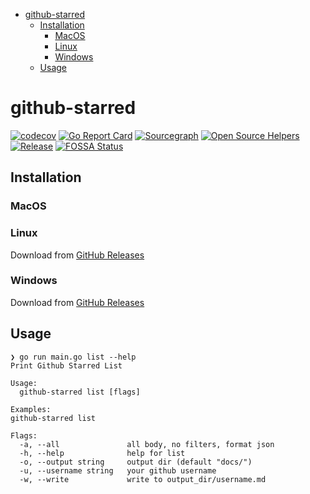 <!--ts-->
   * [github-starred](./readme.md#github-starred)
      * [Installation](./readme.md#installation)
         * [MacOS](./readme.md#macos)
         * [Linux](./readme.md#linux)
         * [Windows](./readme.md#windows)
      * [Usage](./readme.md#usage)

<!-- Added by: runner, at: Sat Apr 10 09:42:57 UTC 2021 -->

<!--te-->
# github-starred

[![codecov](https://codecov.io/gh/yiranzai/github-starred/branch/master/graph/badge.svg)](https://codecov.io/gh/yiranzai/github-starred)
[![Go Report Card](https://goreportcard.com/badge/github.com/yiranzai/github-starred)](https://goreportcard.com/report/github.com/yiranzai/github-starred)
[![Sourcegraph](https://sourcegraph.com/github.com/yiranzai/github-starred/-/badge.svg)](https://sourcegraph.com/github.com/yiranzai/github-starred?badge)
[![Open Source Helpers](https://www.codetriage.com/yiranzai/github-starred/badges/users.svg)](https://www.codetriage.com/yiranzai/github-starred)
[![Release](https://img.shields.io/github/release/yiranzai/github-starred.svg?style=flat-square)](https://github.com/yiranzai/github-starred/releases)
[![FOSSA Status](https://app.fossa.com/api/projects/git%2Bgithub.com%2Fyiranzai%2Fgithub-starred.svg?type=shield)](https://app.fossa.com/projects/git%2Bgithub.com%2Fyiranzai%2Fgithub-starred?ref=badge_shield)

## Installation

### MacOS

### Linux

Download from [GitHub Releases](https://github.com/yiranzai/github-starred/releases)

### Windows

Download from [GitHub Releases](https://github.com/yiranzai/github-starred/releases)

## Usage

```shell
❯ go run main.go list --help
Print Github Starred List

Usage:
  github-starred list [flags]

Examples:
github-starred list

Flags:
  -a, --all               all body, no filters, format json
  -h, --help              help for list
  -o, --output string     output dir (default "docs/")
  -u, --username string   your github username
  -w, --write             write to output_dir/username.md

```
